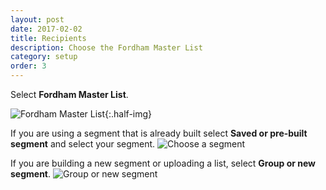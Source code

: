 ```yaml
---
layout: post
date: 2017-02-02
title: Recipients
description: Choose the Fordham Master List
category: setup
order: 3
---
```


Select **Fordham Master List**.

![Fordham Master List]({{site.image_path}}/{{page.category}}/choose-list.jpg){:.half-img}

If you are using a segment that is already built select **Saved or pre-built segment** and select your segment.
![Choose a segment]({{site.image_path}}/{{page.category}}/choose-segment.jpg)

If you are building a new segment or uploading a list, select **Group or new segment**.
![Group or new segment]({{site.image_path}}/{{page.category}}/build-segment.jpg)
